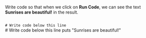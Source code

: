 Write code so that when we
click on **Run Code**,
we can see the text **Sunrises are beautiful!**
in the result.

<codeblock language="ruby" type="exercise" testMode="fixedInput">
<code>
# Write code below this line
</code>
<solution>
# Write code below this line
puts "Sunrises are beautiful!"
</solution>
</codeblock>
